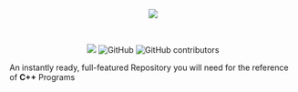 <p align="center">
    <img src="https://upload.wikimedia.org/wikipedia/commons/1/18/ISO_C%2B%2B_Logo.svg">
</p>
&nbsp;

<p align="center">
  <img src="https://img.shields.io/github/repo-size/atharv115/MAHSS-CPP?logo=GitHub&style=for-the-badge">
  <img alt="GitHub" src="https://img.shields.io/github/license/Atharv115/MAHSS-CPP?logo=GIthub&style=for-the-badge">
  <img alt="GitHub contributors" src="https://img.shields.io/github/contributors/Atharv115/MAHSS-CPP?color=green&label=Repo%20Contributers&logo=Github&style=for-the-badge">
 </p> 

An instantly ready, full-featured Repository you will need for the reference of **C++** Programs

